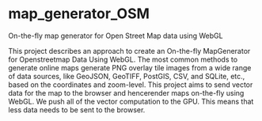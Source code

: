 # map_generator_OSM
On-the-fly map generator for Open Street Map data using WebGL

This project describes an approach to create an On-the-fly MapGenerator for Openstreetmap Data Using WebGL. The most common methods to generate online maps generate PNG overlay tile images from a wide range of data sources, like GeoJSON, GeoTIFF, PostGIS, CSV, and SQLite, etc., based on the coordinates and zoom-level. This project aims to send vector data for the map to the browser and hencerender maps on-the-fly using WebGL. We push all of the vector computation to the GPU. This means that less data needs to be sent to the browser.
